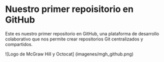# Nuestro primer repoisitorio en GitHub

Este es nuestro primer repositorio en GitHub, una plataforma de desarrollo colaborativo que nos permite crear repositorios Git centralizados y compartidos. 

![Logo de McGraw Hill y Octocat] (imagenes/mgh_github.png)
